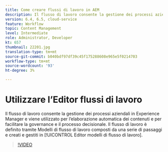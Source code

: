 ```yaml
---
title: Come creare flussi di lavoro in AEM
description: Il flusso di lavoro consente la gestione dei processi aziendali in Experience Manager e viene utilizzato per l’elaborazione automatica dei contenuti e per facilitare la governance e il processo decisionale.
version: 6.4, 6.5, cloud-service
feature: Workflow
topic: Content Management
level: Intermediate
role: Administrator, Developer
kt: 657
thumbnail: 22201.jpg
translation-type: tm+mt
source-git-commit: b040bdf97df39c45f175288608e965e5f0214703
workflow-type: tm+mt
source-wordcount: '93'
ht-degree: 3%

---
```



# Utilizzare l’Editor flussi di lavoro

Il flusso di lavoro consente la gestione dei processi aziendali in Experience Manager e viene utilizzato per l’elaborazione automatica dei contenuti e per facilitare la governance e il processo decisionale. Il flusso di lavoro è definito tramite Modelli di flusso di lavoro composti da una serie di passaggi e creati e gestiti in [!UICONTROL Editor modelli di flusso di lavoro].

>[!VIDEO](https://video.tv.adobe.com/v/22201/?quality=12&learn=on)
